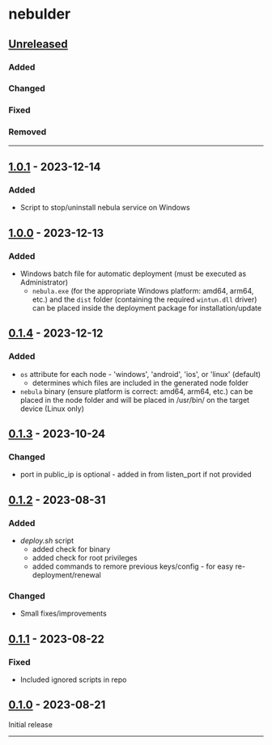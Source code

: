 # nebulder 

## [Unreleased]

### Added

### Changed

### Fixed

### Removed

____
## [1.0.1] - 2023-12-14
### Added

- Script to stop/uninstall nebula service on Windows

## [1.0.0] - 2023-12-13
### Added

- Windows batch file for automatic deployment (must be executed as Administrator)
  - `nebula.exe` (for the appropriate Windows platform: amd64, arm64, etc.) and the `dist` folder (containing the required `wintun.dll` driver) can be placed inside the deployment package for installation/update

## [0.1.4] - 2023-12-12
### Added

- `os` attribute for each node - 'windows', 'android', 'ios', or 'linux' (default)
  - determines which files are included in the generated node folder
- `nebula` binary (ensure platform is correct: amd64, arm64, etc.) can be placed in the node folder and will be placed in /usr/bin/ on the target device (Linux only)

## [0.1.3] - 2023-10-24
### Changed

- port in public_ip is optional - added in from listen_port if not provided

## [0.1.2] - 2023-08-31
### Added

- *deploy.sh* script
  - added check for binary
  - added check for root privileges
  - added commands to remore previous keys/config - for easy re-deployment/renewal

### Changed

- Small fixes/improvements

## [0.1.1] - 2023-08-22
### Fixed

- Included ignored scripts in repo

## [0.1.0] - 2023-08-21

Initial release

____
[Unreleased]: https://github.com/erykjj/nebulder
[1.0.1]: https://github.com/erykjj/nebulder/releases/tag/v1.0.1
[1.0.0]: https://github.com/erykjj/nebulder/releases/tag/v1.0.0
[0.1.4]: https://github.com/erykjj/nebulder/releases/tag/v0.1.4
[0.1.3]: https://github.com/erykjj/nebulder/releases/tag/v0.1.3
[0.1.2]: https://github.com/erykjj/nebulder/releases/tag/v0.1.2
[0.1.1]: https://github.com/erykjj/nebulder/releases/tag/v0.1.1
[0.1.0]: https://github.com/erykjj/nebulder/releases/tag/v0.1.0
